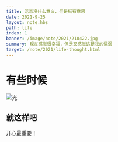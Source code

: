 ```yaml
---
title: 活着没什么意义，但是挺有意思
date: 2021-9-25
layout: note.hbs
path: life
index: 1
banner: /image/note/2021/210422.jpg
summary: 现在感觉很幸福，但是又感觉这是我的懦弱
target: /note/2021/life-thought.html
---
```


# 有些时候

![光](/image/note/2021/210422.jpg)

## 就这样吧

开心最重要！